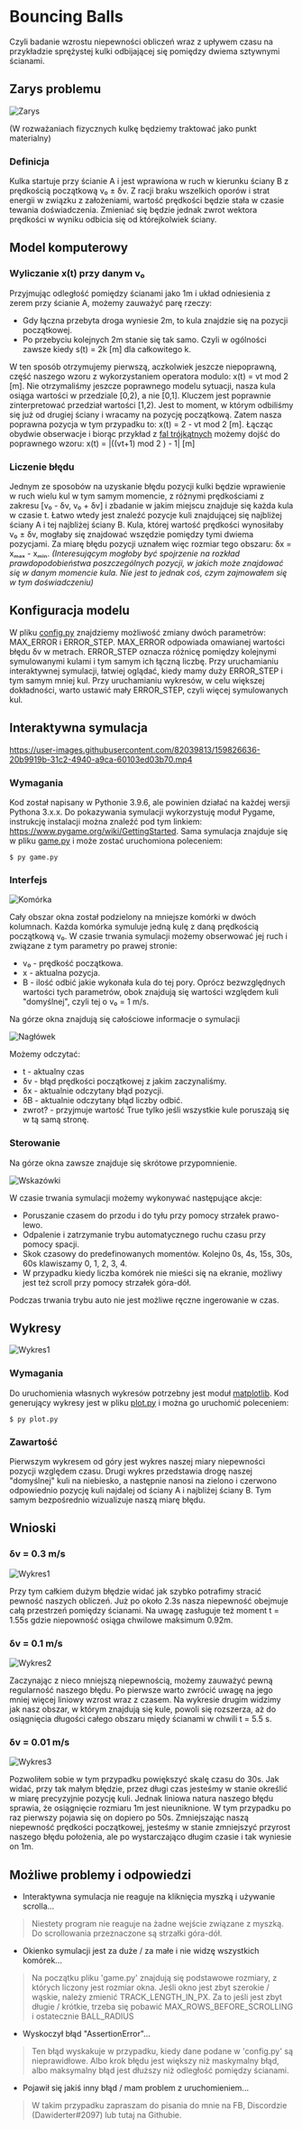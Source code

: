 # Bouncing Balls
Czyli badanie wzrostu niepewności obliczeń wraz z upływem czasu na przykładzie sprężystej kulki odbijającej się pomiędzy dwiema sztywnymi ścianami.

## Zarys problemu
![Zarys](Img/Rys1.svg)

(W rozważaniach fizycznych kulkę będziemy traktować jako punkt materialny)

### Definicja
Kulka startuje przy ścianie A i jest wprawiona w ruch w kierunku ściany B z prędkością początkową v₀ ± δv. Z racji braku wszelkich oporów i strat energii w związku z założeniami, wartość prędkości będzie stała w czasie tewania doświadczenia. Zmieniać się będzie jednak zwrot wektora prędkości w wyniku odbicia się od którejkolwiek ściany. 

## Model komputerowy
### Wyliczanie x(t) przy danym v₀
Przyjmując odległość pomiędzy ścianami jako 1m i układ odniesienia z zerem przy ścianie A, możemy zauważyć parę rzeczy:
- Gdy łączna przebyta droga wyniesie 2m, to kula znajdzie się na pozycji początkowej.
- Po przebyciu kolejnych 2m stanie się tak samo. Czyli w ogólności zawsze kiedy s(t) = 2k \[m\] dla całkowitego k.

W ten sposób otrzymujemy pierwszą, aczkolwiek jeszcze niepoprawną, część naszego wzoru z wykorzystaniem operatora modulo: x(t) = vt mod 2 \[m\].
Nie otrzymaliśmy jeszcze poprawnego modelu sytuacji, nasza kula osiąga wartości w przedziale \[0,2), a nie \[0,1\]. Kluczem jest poprawnie zinterpretować przedział wartości \[1,2). Jest to moment, w którym odbiliśmy się już od drugiej ściany i wracamy na pozycję początkową. Zatem nasza poprawna pozycja w tym przypadku to: x(t) = 2 - vt mod 2 \[m\]. 
Łącząc obydwie obserwacje i biorąc przykład z [fal trójkątnych](https://en.wikipedia.org/wiki/Triangle_wave) możemy dojść do poprawnego wzoru:
x(t) = |((vt+1) mod 2 ) - 1| \[m\]

### Liczenie błędu
Jednym ze sposobów na uzyskanie błędu pozycji kulki będzie wprawienie w ruch wielu kul w tym samym momencie, z różnymi prędkościami z zakresu \[v₀ - δv, v₀ + δv\] i zbadanie w jakim miejscu znajduje się każda kula w czasie t. Łatwo wtedy jest znaleźć pozycje kuli znajdującej się najbliżej ściany A i tej najbliżej ściany B. Kula, której wartość prędkości wynosiłaby v₀ ± δv, mogłaby się znajdować wszędzie pomiędzy tymi dwiema pozycjami. Za miarę błędu pozycji uznałem więc rozmiar tego obszaru: δx = xₘₐₓ - xₘᵢₙ.
*(Interesującym mogłoby być spojrzenie na rozkład prawdopodobieństwa poszczególnych pozycji, w jakich może znajdować się w danym momencie kula. Nie jest to jednak coś, czym zajmowałem się w tym doświadczeniu)*

## Konfiguracja modelu
W pliku [config.py](config.py) znajdziemy możliwość zmiany dwóch parametrów: MAX_ERROR i ERROR_STEP.
MAX_ERROR odpowiada omawianej wartości błędu δv w metrach.
ERROR_STEP oznacza różnicę pomiędzy kolejnymi symulowanymi kulami i tym samym ich łączną liczbę.
Przy uruchamianiu interaktywnej symulacji, łatwiej oglądać, kiedy mamy duży ERROR_STEP i tym samym mniej kul.
Przy uruchamianiu wykresów, w celu większej dokładności, warto ustawić mały ERROR_STEP, czyli więcej symulowanych kul.

## Interaktywna symulacja
https://user-images.githubusercontent.com/82039813/159826636-20b9919b-31c2-4940-a9ca-60103ed03b70.mp4

### Wymagania
Kod został napisany w Pythonie 3.9.6, ale powinien działać na każdej wersji Pythona 3.x.x.
Do pokazywania symulacji wykorzystuję moduł Pygame, instrukcję instalacji można znaleźć pod tym linkiem: https://www.pygame.org/wiki/GettingStarted.
Sama symulacja znajduje się w pliku [game.py](game.py) i może zostać uruchomiona poleceniem:
```
$ py game.py
```
### Interfejs
![Komórka](Img/Rys2.png)

Cały obszar okna został podzielony na mniejsze komórki w dwóch kolumnach. Każda komórka symuluje jedną kulę z daną prędkością początkową v₀. W czasie trwania symulacji możemy obserwować jej ruch i związane z tym parametry po prawej stronie:
- v₀ - prędkość początkowa.
- x - aktualna pozycja.
- B - ilość odbić jakie wykonała kula do tej pory.
Oprócz bezwzględnych wartości tych parametrów, obok znajdują się wartości względem kuli "domyślnej", czyli tej o v₀ = 1 m/s.

Na górze okna znajdują się całościowe informacje o symulacji

![Nagłówek](Img/Rys3.png)

Możemy odczytać:
- t - aktualny czas
- δv - błąd prędkości początkowej z jakim zaczynaliśmy.
- δx - aktualnie odczytany błąd pozycji.
- δB - aktualnie odczytany błąd liczby odbić.
- zwrot? - przyjmuje wartość True tylko jeśli wszystkie kule poruszają się w tą samą stronę.

### Sterowanie
Na górze okna zawsze znajduje się skrótowe przypomnienie.

![Wskazówki](Img/Rys4.png)

W czasie trwania symulacji możemy wykonywać następujące akcje:
- Poruszanie czasem do przodu i do tyłu przy pomocy strzałek prawo-lewo.
- Odpalenie i zatrzymanie trybu automatycznego ruchu czasu przy pomocy spacji.
- Skok czasowy do predefinowanych momentów. Kolejno 0s, 4s, 15s, 30s, 60s klawiszamy 0, 1, 2, 3, 4.
- W przypadku kiedy liczba komórek nie mieści się na ekranie, możliwy jest też scroll przy pomocy strzałek góra-dół.

Podczas trwania trybu auto nie jest możliwe ręczne ingerowanie w czas.

## Wykresy
![Wykres1](Img/Rys5.png)

### Wymagania
Do uruchomienia własnych wykresów potrzebny jest moduł [matplotlib](https://matplotlib.org/).
Kod generujący wykresy jest w pliku [plot.py](plot.py) i można go uruchomić poleceniem:
```
$ py plot.py
```

### Zawartość
Pierwszym wykresem od góry jest wykres naszej miary niepewności pozycji względem czasu.
Drugi wykres przedstawia drogę naszej "domyślnej" kuli na niebiesko, a następnie nanosi na zielono i czerwono odpowiednio pozycję kuli najdalej od ściany A i najbliżej ściany B. Tym samym bezpośrednio wizualizuje naszą miarę błędu.

## Wnioski
### δv = 0.3 m/s
![Wykres1](Img/Rys5.png)

Przy tym całkiem dużym błędzie widać jak szybko potrafimy stracić pewność naszych obliczeń. Już po około 2.3s nasza niepewność obejmuje całą przestrzeń pomiędzy ścianami. Na uwagę zasługuje też moment t = 1.55s gdzie niepowność osiąga chwilowe maksimum 0.92m.

### δv = 0.1 m/s
![Wykres2](Img/Rys6.png)

Zaczynając z nieco mniejszą niepewnością, możemy zauważyć pewną regularność naszego błędu. Po pierwsze warto zwrócić uwagę na jego mniej więcej liniowy wzrost wraz z czasem. Na wykresie drugim widzimy jak nasz obszar, w którym znajdują się kule, powoli się rozszerza, aż do osiągnięcia długości całego obszaru międy ścianami w chwili t = 5.5 s.

### δv = 0.01 m/s
![Wykres3](Img/Rys7.png)

Pozwoliłem sobie w tym przypadku powiększyć skalę czasu do 30s. Jak widać, przy tak małym błędzie, przez długi czas jesteśmy w stanie określić w miarę precyzyjnie pozycję kuli. Jednak liniowa natura naszego błędu sprawia, że osiągnięcie rozmiaru 1m jest nieuniknione. W tym przypadku po raz pierwszy pojawia się on dopiero po 50s. Zmniejszając naszą niepewność prędkości początkowej, jesteśmy w stanie zmniejszyć przyrost naszego błędu położenia, ale po wystarczająco długim czasie i tak wyniesie on 1m.

## Możliwe problemy i odpowiedzi
- Interaktywna symulacja nie reaguje na kliknięcia myszką i używanie scrolla...
> Niestety program nie reaguje na żadne wejście związane z myszką. Do scrollowania przeznaczone są strzałki góra-dół.
- Okienko symulacji jest za duże / za małe i nie widzę wszystkich komórek...
>Na początku pliku 'game.py' znajdują się podstawowe rozmiary, z których liczony jest rozmiar okna. Jeśli okno jest zbyt szerokie / wąskie, należy zmienić TRACK_LENGTH_IN_PX. Za to jeśli jest zbyt długie / krótkie, trzeba się pobawić MAX_ROWS_BEFORE_SCROLLING i ostatecznie BALL_RADIUS
- Wyskoczył błąd "AssertionError"...
> Ten błąd wyskakuje w przypadku, kiedy dane podane w 'config.py' są nieprawidłowe. Albo krok błędu jest większy niż maskymalny błąd, albo maksymalny błąd jest dłuższy niż odległość pomiędzy ścianami.
- Pojawił się jakiś inny błąd / mam problem z uruchomieniem...
> W takim przypadku zapraszam do pisania do mnie na FB, Discordzie (Dawiderter#2097) lub tutaj na Githubie.
